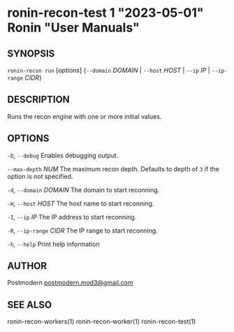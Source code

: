 # ronin-recon-test 1 "2023-05-01" Ronin "User Manuals"

## SYNOPSIS

`ronin-recon run` [*options*] {`--domain` *DOMAIN* \| `--host` *HOST* \| `--ip` *IP* \| `--ip-range` *CIDR*}

## DESCRIPTION

Runs the recon engine with one or more initial values.

## OPTIONS

`-D`, `--debug`
  Enables debugging output.

`--max-depth` *NUM*
  The maximum recon depth. Defaults to depth of `3` if the option is not
  specified.

`-d`, `--domain` *DOMAIN*
  The domain to start reconning.

`-H`, `--host` *HOST*
  The host name to start reconning.

`-I`, `--ip` *IP*
  The IP address to start reconning.

`-R`, `--ip-range` *CIDR*
  The IP range to start reconning.

`-h`, `--help`
  Print help information

## AUTHOR

Postmodern <postmodern.mod3@gmail.com>

## SEE ALSO

ronin-recon-workers(1) ronin-recon-worker(1) ronin-recon-test(1)
